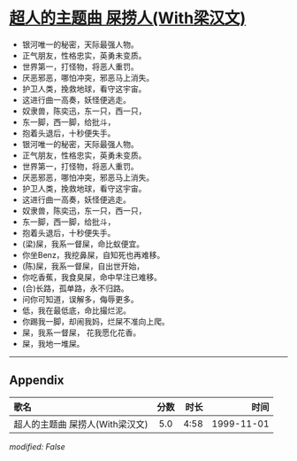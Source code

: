 # [超人的主题曲 屎捞人(With梁汉文)](https://music.163.com/song?id=26075123)

* 银河唯一的秘密，天际最强人物。
* 正气朋友，性格忠实，英勇未变质。
* 世界第一，打怪物，将恶人重罚。
* 厌恶邪恶，哪怕冲突，邪恶马上消失。
* 护卫人类，挽救地球，看守这宇宙。
* 这进行曲一高奏，妖怪便逃走。
* 奴隶兽，陈奕迅，东一只，西一只，
* 东一脚，西一脚，给批斗，
* 抱着头退后，十秒便失手。
* 银河唯一的秘密，天际最强人物。
* 正气朋友，性格忠实，英勇未变质。
* 世界第一，打怪物，将恶人重罚。
* 厌恶邪恶，哪怕冲突，邪恶马上消失。
* 护卫人类，挽救地球，看守这宇宙。
* 这进行曲一高奏，妖怪便逃走。
* 奴隶兽，陈奕迅，东一只，西一只，
* 东一脚，西一脚，给批斗，
* 抱着头退后，十秒便失手。
* (梁)屎，我系一督屎，命比蚁便宜。
* 你坐Benz，我挖鼻屎，自知死也再难移。
* (陈)屎，我系一督屎，自出世开始，
* 你吃香蕉，我食臭屎，命中早注已难移。
* (合)长路，孤单路，永不归路。
* 问你可知道，误解多，侮辱更多。
* 低，我在最低底，命比撮烂泥。
* 你踢我一脚，却闹我妈，烂屎不准向上爬。
* 屎，我系一督屎， 花我愿化花香。
* 屎，我地一堆屎。


---

## Appendix

|歌名|分数|时长|时间|
|:---|:---:|---:|---:|
|超人的主题曲 屎捞人(With梁汉文)|5.0|4:58|1999-11-01

*modified: False*